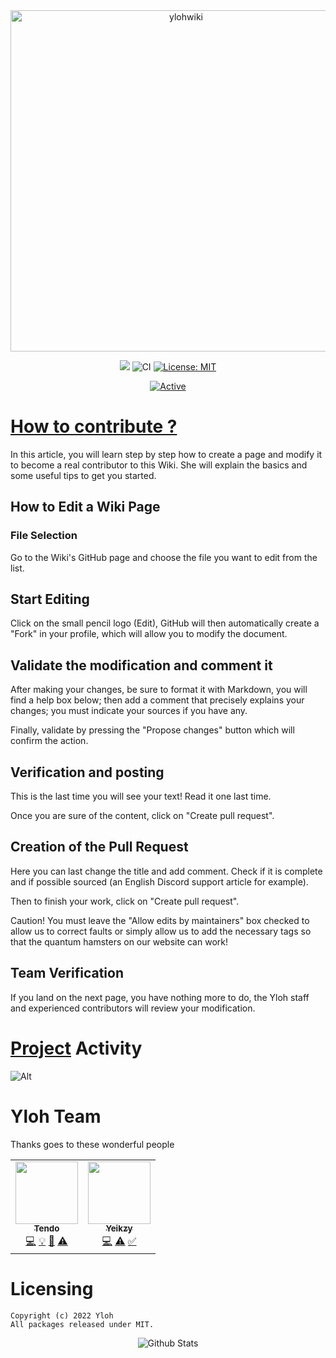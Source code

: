 <div align="center">
    <img src="https://github.com/yloh-net/Wiki/blob/main/workflows/readme-header.png" width="546" alt="ylohwiki"/> 
    <br />
    <p>
 <a href="https://discord.gg/tendo"><img src="https://img.shields.io/discord/743972591827419157.svg?label=&logo=discord&logoColor=ffffff&color=7389D8&labelColor=6A7EC2 "></a>
        <img src="https://github.com/yloh-net/Wiki/blob/main/workflows/badge.svg" alt="CI">
        <a href="https://opensource.org/licenses/MIT"><img src="https://img.shields.io/badge/License-MIT-yellow.svg" alt="License: MIT"></a><br>

[![Active](http://img.shields.io/badge/Status-Active-green.svg)](https://tterb.github.io)


</div>

# [How to contribute ?](https://github.com/yloh-net/Wiki/blob/main/CONTRIBUTING.md)

In this article, you will learn step by step how to create a page and modify it to become a real contributor to this Wiki. She will explain the basics and some useful tips to get you started.

## How to Edit a Wiki Page

### File Selection

Go to the Wiki's GitHub page and choose the file you want to edit from the list.

## Start Editing
Click on the small pencil logo (Edit), GitHub will then automatically create a "Fork" in your profile, which will allow you to modify the document.

## Validate the modification and comment it
After making your changes, be sure to format it with Markdown, you will find a help box below; then add a comment that precisely explains your changes; you must indicate your sources if you have any.

Finally, validate by pressing the "Propose changes" button which will confirm the action.

## Verification and posting
This is the last time you will see your text! Read it one last time.

Once you are sure of the content, click on "Create pull request".

## Creation of the Pull Request
Here you can last change the title and add comment. Check if it is complete and if possible sourced (an English Discord support article for example).

Then to finish your work, click on "Create pull request".

Caution! You must leave the "Allow edits by maintainers" box checked to allow us to correct faults or simply allow us to add the necessary tags so that the quantum hamsters on our website can work!

## Team Verification
If you land on the next page, you have nothing more to do, the Yloh staff and experienced contributors will review your modification.


# [Project](https://github.com/Yeikzy/EasyDiscordBot) Activity

![Alt](https://repobeats.axiom.co/api/embed/15556c445712dbddf3baa88a4950db1faf8e6e69.svg "Repobeats analytics image")

# Yloh Team

Thanks goes to these wonderful people

<!-- ALL-CONTRIBUTORS-LIST:START - Do not remove or modify this section -->
<!-- prettier-ignore-start -->
<!-- markdownlint-disable -->
<table>
  <tr>
    <td align="center"><a href="https://github.com/TendoXT"><img src="https://avatars.githubusercontent.com/u/75258316?v=4?s=100" width="100px;" alt=""/><br /><sub><b>Tendo</b></sub></a><br /><a href="https://github.com/yloh-net/YlohSong" title="Code">💻</a> <a href="#example-Tendo" title="Examples">💡</a> <a href="#ideas-tendo" title="Ideas, Planning, & Feedback">🤔</a> <a href="https://github.com/yloh-net/YlohSong/pulls" title="Tests">⚠️</a></td>    
<td align="center"><a href="https://github.com/Yeikzy"><img src="https://avatars.githubusercontent.com/u/48528776?v=4?s=100" width="100px;" alt=""/><br /><sub><b>Yeikzy</b></sub></a><br /><a href="https://github.com/yloh-net/YlohSong" title="Code">💻</a> <a href="https://github.com/yloh-net/YlohSong/pulls" title="Tests">⚠️</a> <a href="#tutorial-Yeikzy" title="Tutorials">✅</a></td>
  </tr>
</table>

<!-- markdownlint-restore -->
<!-- prettier-ignore-end -->

<!-- ALL-CONTRIBUTORS-LIST:END -->

# Licensing 
```
Copyright (c) 2022 Yloh 
All packages released under MIT.
```

<p align="center">
        <img src="https://github.com/yloh-net/YlohSong/blob/main/workflows/Bottom.svg" alt="Github Stats" />
</p>
